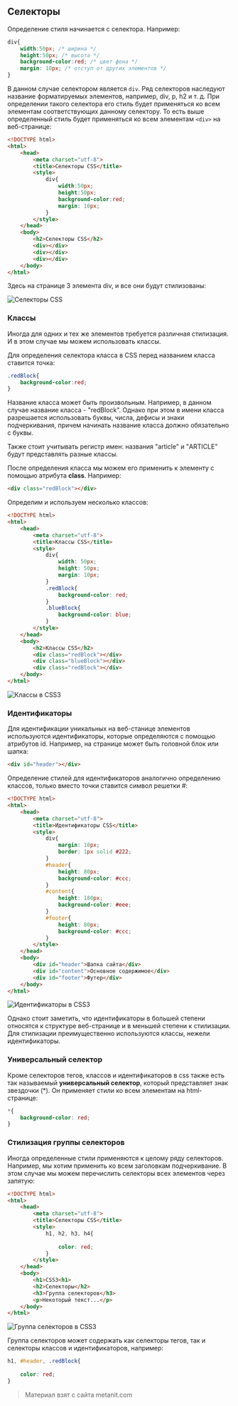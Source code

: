 ## Селекторы

Определение стиля начинается с селектора. Например:

```css
div{
    width:50px; /* ширина */
    height:50px; /* высота */
    background-color:red; /* цвет фона */
    margin: 10px; /* отступ от других элементов */
}
```

В данном случае селектором является `div`. Ряд селекторов наследуют название форматируемых элементов, например, div, p, h2 и т. д. При определении такого селектора его стиль будет применяться ко всем элементам соответствующих данному селектору. То есть выше определенный стиль будет применяться ко всем элементам `<div>` на веб-странице:

```html
<!DOCTYPE html>
<html>
    <head>
        <meta charset="utf-8">
        <title>Селекторы CSS</title>
        <style>
            div{
                width:50px;
                height:50px;
                background-color:red;
                margin: 10px;
            }
        </style>
    </head>
    <body>
        <h2>Селекторы CSS</h2>
        <div></div>
        <div></div>
        <div></div>
    </body>
</html>
```

Здесь на странице 3 элемента div, и все они будут стилизованы:

![Селекторы CSS](https://metanit.com/web/html5/pics/4.2.png)

### Классы

Иногда для одних и тех же элементов требуется различная стилизация. И в этом случае мы можем использовать классы.

Для определения селектора класса в CSS перед названием класса ставится точка:

```css
.redBlock{
    background-color:red;
}
```

Название класса может быть произвольным. Например, в данном случае название класса - "redBlock". Однако при этом в имени класса разрешается использовать буквы, числа, дефисы и знаки подчеркивания, причем начинать название класса должно обязательно с буквы.

Также стоит учитывать регистр имен: названия "article" и "ARTICLE" будут представлять разные классы.

После определения класса мы можем его применить к элементу с помощью атрибута **class**. Например:

```html
<div class="redBlock"></div>
```

Определим и используем несколько классов:

```html
<!DOCTYPE html>
<html>
    <head>
        <meta charset="utf-8">
        <title>Классы CSS</title>
        <style>
            div{
                width: 50px;
                height: 50px;
                margin: 10px;
            }
            .redBlock{
                background-color: red;
            }
            .blueBlock{
                background-color: blue;
            }
        </style>
    </head>
    <body>
        <h2>Классы CSS</h2>
        <div class="redBlock"></div>
        <div class="blueBlock"></div>
        <div class="redBlock"></div>
    </body>
</html>
```

![Классы в CSS3](https://metanit.com/web/html5/pics/4.3.png)

### Идентификаторы

Для идентификации уникальных на веб-станице элементов используются идентификаторы, которые определяются с помощью атрибутов id. Например, на странице может быть головной блок или шапка:

```html
<div id="header"></div>
```

Определение стилей для идентификаторов аналогично определению классов, только вместо точки ставится символ решетки #:

```html
<!DOCTYPE html>
<html>
    <head>
        <meta charset="utf-8">
        <title>Идентификаторы CSS</title>
        <style>
            div{
                margin: 10px;
                border: 1px solid #222;
            }
            #header{
                height: 80px;
                background-color: #ccc;
            }
            #content{
                height: 180px;
                background-color: #eee;
            }
            #footer{
                height: 80px;
                background-color: #ccc;
            }
        </style>
    </head>
    <body>
        <div id="header">Шапка сайта</div>
        <div id="content">Основное содержимое</div>
        <div id="footer">Футер</div>
    </body>
</html>
```

![Идентификаторы в CSS3](https://metanit.com/web/html5/pics/4.4.png)

Однако стоит заметить, что идентификаторы в большей степени относятся к структуре веб-странице и в меньшей степени к стилизации. Для стилизации преимущественно используются классы, нежели идентификаторы.

### Универсальный селектор

Кроме селекторов тегов, классов и идентификаторов в css также есть так называемый **универсальный селектор**, который представляет знак звездочки (*). Он применяет стили ко всем элементам на html-странице:

```css
*{        
    background-color: red;
}
```

### Стилизация группы селекторов

Иногда определенные стили применяются к целому ряду селекторов. Например, мы хотим применить ко всем заголовкам подчеркивание. В этом случае мы можем перечислить селекторы всех элементов через запятую:

```html
<!DOCTYPE html>
<html>
    <head>
        <meta charset="utf-8">
        <title>Селекторы CSS</title>
        <style>
            h1, h2, h3, h4{
                
                color: red;
            }
        </style>
    </head>
    <body>
        <h1>CSS3<h1>
        <h2>Селекторы</h2>
        <h3>Группа селекторов</h3>
        <p>Некоторый текст...</p>
    </body>
</html>
```

![Группа селекторов в CSS3](https://metanit.com/web/html5/pics/4.5.png)

Группа селекторов может содержать как селекторы тегов, так и селекторы классов и идентификаторов, например:

```css
h1, #header, .redBlock{
                
    color: red;
}
```


> Материал взят с сайта metanit.com
